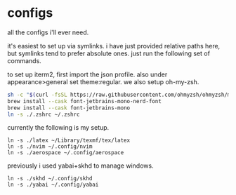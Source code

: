 # configs
all the configs i'll ever need. 

it's easiest to set up via symlinks. i have just provided relative paths here, but symlinks tend to prefer absolute ones. just run the following set of commands.

to set up iterm2, first import the json profile. also under appearance>general set theme:regular. we also setup oh-my-zsh. 
```bash
sh -c "$(curl -fsSL https://raw.githubusercontent.com/ohmyzsh/ohmyzsh/master/tools/install.sh)"
brew install --cask font-jetbrains-mono-nerd-font
brew install --cask font-jetbrains-mono
ln -s ./.zshrc ~/.zshrc
```

currently the following is my setup.
```shell
ln -s ./latex ~/Library/texmf/tex/latex
ln -s ./nvim ~/.config/nvim
ln -s ./aerospace ~/.config/aerospace
```

previously i used yabai+skhd to manage windows. 
```shell
ln -s ./skhd ~/.config/skhd
ln -s ./yabai ~/.config/yabai
```
